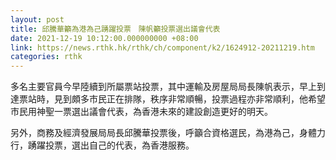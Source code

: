 ```yaml
---
layout: post
title: 邱騰華籲為港為己踴躍投票　陳帆籲投票選出議會代表
date: 2021-12-19 10:12:00.000000000 +08:00
link: https://news.rthk.hk/rthk/ch/component/k2/1624912-20211219.htm
categories: rthk
---
```


多名主要官員今早陸續到所屬票站投票，其中運輸及房屋局局長陳帆表示，早上到達票站時，見到頗多市民正在排隊，秩序非常順暢，投票過程亦非常順利，他希望市民用神聖一票選出議會代表，為香港未來的建設創造更好的明天。

另外，商務及經濟發展局局長邱騰華投票後，呼籲合資格選民，為港為己，身體力行，踴躍投票，選出自己的代表，為香港服務。
